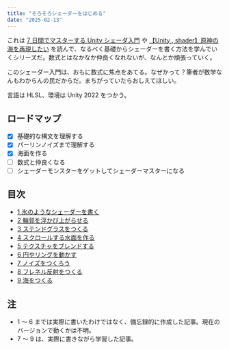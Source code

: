 ```yaml
---
title: "そろそろシェーダーをはじめる"
date: "2025-02-13"
---
```


これは [7 日間でマスターする Unity シェーダ入門](https://nn-hokuson.hatenablog.com/entry/2018/02/15/140037) や [【Unity , shader】原神の海を再現したい](https://qiita.com/uynet/items/f8b087d47f5cf316eb7e) を読んで、なるべく基礎からシェーダーを書く方法を学んでいくシリーズだ。数式とはなかなか仲良くなれないが、なんとか頑張っていく。

このシェーダー入門は、おもに数式に焦点をあてる。なぜかって？筆者が数学なんもわからんの民だからだ。まちがっていたらおしえてほしい。

言語は HLSL、環境は Unity 2022 をつかう。

## ロードマップ

- [x] 基礎的な構文を理解する
- [x] パーリンノイズまで理解する
- [x] 海面を作る
- [ ] 数式と仲良くなる
- [ ] シェーダーモンスターをゲットしてシェーダーマスターになる

## 目次

- [1 氷のようなシェーダーを書く](20250213-1-write-ice-shader.md)
- [2 輪郭を浮かび上がらせる](20250213-2-highlight-outline.md)
- [3 ステンドグラスをつくる](20250213-3-create-stained-glass.md)
- [4 スクロールする水面を作る](20250213-4-create-scroll-water-surface.md)
- [5 テクスチャをブレンドする](20250213-5-blend-texture.md)
- [6 円やリングを動かす](20250213-6-move-circle-and-ring.md)
- [7 ノイズをつくろう](20250213-7-create-noise.md)
- [8 フレネル反射をつくる](20250213-8-create-fresnel-reflecting.md)
- [9 海をつくる](20250213-9-create-sea.md)

## 注

- 1 ～ 6 までは実際に書いたわけではなく、備忘録的に作成した記事。現在のバージョンで動くかは不明。
- 7 ～ 9 は、実際に書きながら学習した記事。
